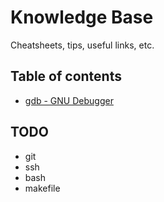 Knowledge Base
==============

Cheatsheets, tips, useful links, etc.


## Table of contents

- [gdb - GNU Debugger](gdb.md)

## TODO

- git
- ssh
- bash
- makefile


